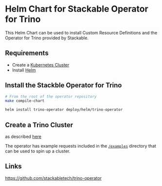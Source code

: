 [//]: # (=============)
[//]: # (This file is automatically generated from the templates in stackabletech/operator-templating)
[//]: # (DON'T MANUALLY EDIT THIS FILE)
[//]: # (=============)

# Helm Chart for Stackable Operator for Trino

This Helm Chart can be used to install Custom Resource Definitions and the Operator for Trino provided by Stackable.


## Requirements

- Create a [Kubernetes Cluster](../Readme.md)
- Install [Helm](https://helm.sh/docs/intro/install/)


## Install the Stackble Operator for Trino

```bash
# From the root of the operator repository
make compile-chart

helm install trino-operator deploy/helm/trino-operator
```




## Create a Trino Cluster

as described [here](https://docs.stackable.tech/trino/index.html)



The operator has example requests included in the [`/examples`](https://github.com/stackabletech/trino/operator/tree/main/examples) directory that can be used to spin up a cluster.


## Links

https://github.com/stackabletech/trino-operator


